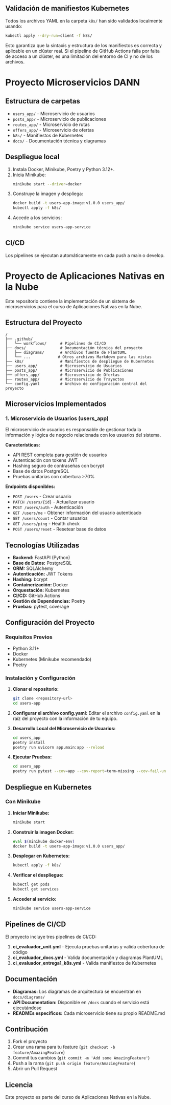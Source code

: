 ## Validación de manifiestos Kubernetes

Todos los archivos YAML en la carpeta `k8s/` han sido validados localmente usando:

```sh
kubectl apply --dry-run=client -f k8s/
```

Esto garantiza que la sintaxis y estructura de los manifiestos es correcta y aplicable en un clúster real. Si el pipeline de GitHub Actions falla por falta de acceso a un clúster, es una limitación del entorno de CI y no de los archivos.
# Proyecto Microservicios DANN

## Estructura de carpetas

- `users_app/` - Microservicio de usuarios
- `posts_app/` - Microservicio de publicaciones
- `routes_app/` - Microservicio de rutas
- `offers_app/` - Microservicio de ofertas
- `k8s/` - Manifiestos de Kubernetes
- `docs/` - Documentación técnica y diagramas

## Despliegue local

1. Instala Docker, Minikube, Poetry y Python 3.12+.
2. Inicia Minikube:
   ```sh
   minikube start --driver=docker
   ```
3. Construye la imagen y despliega:
   ```sh
   docker build -t users-app-image:v1.0.0 users_app/
   kubectl apply -f k8s/
   ```
4. Accede a los servicios:
   ```sh
   minikube service users-app-service
   ```

## CI/CD

Los pipelines se ejecutan automáticamente en cada push a main o develop.
# Proyecto de Aplicaciones Nativas en la Nube

Este repositorio contiene la implementación de un sistema de microservicios para el curso de Aplicaciones Nativas en la Nube.

## Estructura del Proyecto

```
/
├── .github/
│   └── workflows/      # Pipelines de CI/CD
├── docs/               # Documentación técnica del proyecto
│   ├── diagrams/       # Archivos fuente de PlantUML
│   └── ...            # Otros archivos Markdown para las vistas
├── k8s/                # Manifiestos de despliegue de Kubernetes
├── users_app/          # Microservicio de Usuarios
├── posts_app/          # Microservicio de Publicaciones
├── offers_app/         # Microservicio de Ofertas
├── routes_app/         # Microservicio de Trayectos
└── config.yaml         # Archivo de configuración central del proyecto
```

## Microservicios Implementados

### 1. Microservicio de Usuarios (users_app)

El microservicio de usuarios es responsable de gestionar toda la información y lógica de negocio relacionada con los usuarios del sistema.

**Características:**
- API REST completa para gestión de usuarios
- Autenticación con tokens JWT
- Hashing seguro de contraseñas con bcrypt
- Base de datos PostgreSQL
- Pruebas unitarias con cobertura >70%

**Endpoints disponibles:**
- `POST /users` - Crear usuario
- `PATCH /users/{id}` - Actualizar usuario
- `POST /users/auth` - Autenticación
- `GET /users/me` - Obtener información del usuario autenticado
- `GET /users/count` - Contar usuarios
- `GET /users/ping` - Health check
- `POST /users/reset` - Resetear base de datos

## Tecnologías Utilizadas

- **Backend:** FastAPI (Python)
- **Base de Datos:** PostgreSQL
- **ORM:** SQLAlchemy
- **Autenticación:** JWT Tokens
- **Hashing:** bcrypt
- **Containerización:** Docker
- **Orquestación:** Kubernetes
- **CI/CD:** GitHub Actions
- **Gestión de Dependencias:** Poetry
- **Pruebas:** pytest, coverage

## Configuración del Proyecto

### Requisitos Previos

- Python 3.11+
- Docker
- Kubernetes (Minikube recomendado)
- Poetry

### Instalación y Configuración

1. **Clonar el repositorio:**
   ```bash
   git clone <repository-url>
   cd users-app
   ```

2. **Configurar el archivo config.yaml:**
   Editar el archivo `config.yaml` en la raíz del proyecto con la información de tu equipo.

3. **Desarrollo Local del Microservicio de Usuarios:**
   ```bash
   cd users_app
   poetry install
   poetry run uvicorn app.main:app --reload
   ```

4. **Ejecutar Pruebas:**
   ```bash
   cd users_app
   poetry run pytest --cov=app --cov-report=term-missing --cov-fail-under=70
   ```

## Despliegue en Kubernetes

### Con Minikube

1. **Iniciar Minikube:**
   ```bash
   minikube start
   ```

2. **Construir la imagen Docker:**
   ```bash
   eval $(minikube docker-env)
   docker build -t users-app-image:v1.0.0 users_app/
   ```

3. **Desplegar en Kubernetes:**
   ```bash
   kubectl apply -f k8s/
   ```

4. **Verificar el despliegue:**
   ```bash
   kubectl get pods
   kubectl get services
   ```

5. **Acceder al servicio:**
   ```bash
   minikube service users-app-service
   ```

## Pipelines de CI/CD

El proyecto incluye tres pipelines de CI/CD:

1. **ci_evaluador_unit.yml** - Ejecuta pruebas unitarias y valida cobertura de código
2. **ci_evaluador_docs.yml** - Valida documentación y diagramas PlantUML
3. **ci_evaluador_entrega1_k8s.yml** - Valida manifiestos de Kubernetes

## Documentación

- **Diagramas:** Los diagramas de arquitectura se encuentran en `docs/diagrams/`
- **API Documentation:** Disponible en `/docs` cuando el servicio está ejecutándose
- **READMEs específicos:** Cada microservicio tiene su propio README.md

## Contribución

1. Fork el proyecto
2. Crear una rama para tu feature (`git checkout -b feature/AmazingFeature`)
3. Commit tus cambios (`git commit -m 'Add some AmazingFeature'`)
4. Push a la rama (`git push origin feature/AmazingFeature`)
5. Abrir un Pull Request

## Licencia

Este proyecto es parte del curso de Aplicaciones Nativas en la Nube.
